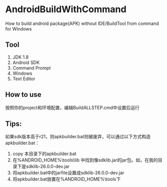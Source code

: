 # AndroidBuildWithCommand

How to build android package(APK) without IDE/BuildTool from command for Windows

## Tool
1. JDK 1.8
2. Android SDK
3. Command Prompt
4. Windows
5. Text Editor


## How to use
按照你的project和环境配置，编辑BuildALLSTEP.cmd中设置后运行


## Tips:
如果sdk版本高于r21，则apkbuilder.bat则被废弃，可以通过以下方式构造apkbuilder.bat：
1. copy 本目录下的apkbuilder.bat
2. 在%ANDROID_HOME%\tools\lib 中找到像sdklib.jar的jar包。如，在我的目录下是sdklib-26.0.0-dev.jar
3. 将apkbuilder.bat中的jarfile设置成sdklib-26.0.0-dev.jar
4. 将apkbuilder.bat放置在%ANDROID_HOME%\tools下
